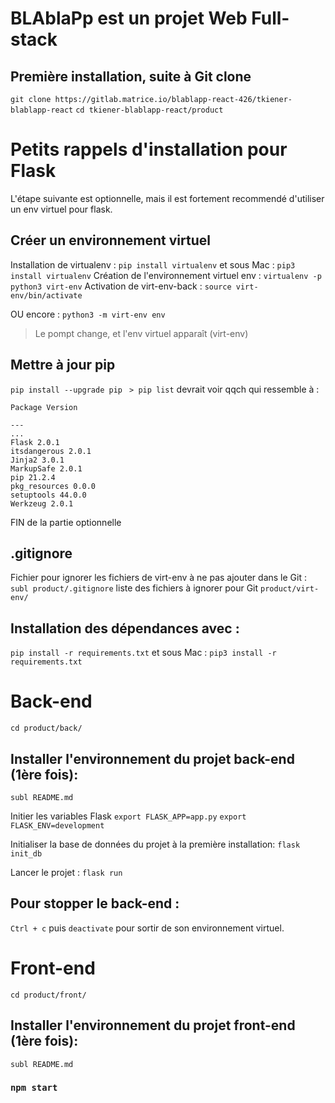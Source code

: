 # BLAblaPp est un projet Web Full-stack

## Première installation, suite à Git clone
```git clone https://gitlab.matrice.io/blablapp-react-426/tkiener-blablapp-react```
```cd tkiener-blablapp-react/product```
# Petits rappels d'installation pour Flask

L'étape suivante est optionnelle, mais il est fortement recommendé d'utiliser un env virtuel pour flask.

## Créer un environnement virtuel
Installation de virtualenv :
```pip install virtualenv```
 et sous Mac :
```pip3 install virtualenv```
Création de l'environnement virtuel env :
```virtualenv -p python3 virt-env```
Activation de virt-env-back :
```source virt-env/bin/activate```

OU encore :
```python3 -m virt-env env```

> Le pompt change, et l'env virtuel apparaît (virt-env)

## Mettre à jour pip
```pip install --upgrade pip```
``` > pip list``` 
devrait voir qqch qui ressemble à :

```
Package Version

---
...
Flask 2.0.1
itsdangerous 2.0.1
Jinja2 3.0.1
MarkupSafe 2.0.1
pip 21.2.4
pkg_resources 0.0.0
setuptools 44.0.0
Werkzeug 2.0.1
```

FIN de la partie optionnelle
## .gitignore
Fichier pour ignorer les fichiers de virt-env à ne pas ajouter dans le Git :
```subl product/.gitignore```
liste des fichiers à ignorer pour Git
```product/virt-env/```

## Installation des dépendances avec :
```pip install -r requirements.txt```
 et sous Mac :
```pip3 install -r requirements.txt```

# Back-end
```cd product/back/```

## Installer l'environnement du projet back-end (1ère fois):
```subl README.md```

 Initier les variables Flask
```export FLASK_APP=app.py```
```export FLASK_ENV=development```

Initialiser la base de données du projet à la première installation:
```flask init_db```

Lancer le projet :
```flask run```

## Pour stopper le back-end :
`Ctrl + c` puis `deactivate` pour sortir de son environnement virtuel.

# Front-end
```cd product/front/```

## Installer l'environnement du projet front-end (1ère fois):
```subl README.md```

### `npm start`
